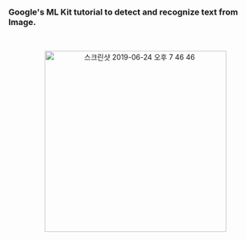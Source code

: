 ### Google's ML Kit tutorial to detect and recognize text from Image. 

<br>
<p align="center">
<img width="360" alt="스크린샷 2019-06-24 오후 7 46 46" src="https://user-images.githubusercontent.com/29372705/60013206-d8fb2f80-96b8-11e9-9f34-431b4057b79e.png">
</p>
